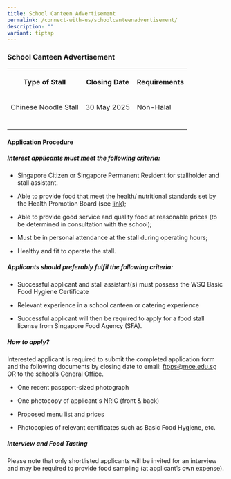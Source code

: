 ```yaml
---
title: School Canteen Advertisement
permalink: /connect-with-us/schoolcanteenadvertisement/
description: ""
variant: tiptap
---
```

<h3>School Canteen Advertisement</h3>
<table style="minWidth: 75px">
<colgroup>
<col>
<col>
<col>
</colgroup>
<tbody>
<tr>
<th rowspan="1" colspan="1">
<p>Type of Stall</p>
</th>
<th rowspan="1" colspan="1">
<p>Closing Date</p>
</th>
<th rowspan="1" colspan="1">
<p>Requirements</p>
</th>
</tr>
<tr>
<td rowspan="1" colspan="1">
<p>Chinese Noodle Stall</p>
</td>
<td rowspan="1" colspan="1">
<p>30 May 2025</p>
</td>
<td rowspan="1" colspan="1">
<p>Non-Halal</p>
</td>
</tr>
<tr>
<td rowspan="1" colspan="1">
<p></p>
</td>
<td rowspan="1" colspan="1">
<p></p>
</td>
<td rowspan="1" colspan="1">
<p></p>
</td>
</tr>
</tbody>
</table>
<h4><strong>Application Procedure</strong></h4>
<h5><strong>Interest applicants must meet the following criteria:</strong></h5>
<ul data-tight="true" class="tight">
<li>
<p>Singapore Citizen or Singapore Permanent Resident for stallholder and
stall assistant.</p>
</li>
<li>
<p>Able to provide food that meet the health/ nutritional standards set by
the Health Promotion Board (see <a href="https://www.hpb.gov.sg/schools/school-programmes/healthy-meals-in-schools-programme" rel="noopener noreferrer nofollow" target="_blank">link</a>);</p>
</li>
<li>
<p>Able to provide good service and quality food at reasonable prices (to
be determined in consultation with the school);</p>
</li>
<li>
<p>Must be in personal attendance at the stall during operating hours;</p>
</li>
<li>
<p>Healthy and fit to operate the stall.</p>
</li>
</ul>
<h5><strong>Applicants should preferably fulfil the following criteria:</strong></h5>
<ul data-tight="true" class="tight">
<li>
<p>Successful applicant and stall assistant(s) must possess the WSQ Basic
Food Hygiene Certificate</p>
</li>
<li>
<p>Relevant experience in a school canteen or catering experience</p>
</li>
<li>
<p>Successful applicant will then be required to apply for a food stall license
from Singapore Food Agency (SFA).</p>
</li>
</ul>
<h5><strong>How to apply?</strong></h5>
<p>Interested applicant is required to submit the completed application form
and the following documents by closing date to email: <a href="mailto:ftpps@moe.edu.sg" rel="noopener noreferrer nofollow" target="_blank">ftpps@moe.edu.sg</a> OR
to the school’s General Office.</p>
<ul data-tight="true" class="tight">
<li>
<p>One recent passport-sized photograph</p>
</li>
<li>
<p>One photocopy of applicant's NRIC (front &amp; back)</p>
</li>
<li>
<p>Proposed menu list and prices</p>
</li>
<li>
<p>Photocopies of relevant certificates such as Basic Food Hygiene, etc.</p>
</li>
</ul>
<h5><strong>Interview and Food Tasting</strong></h5>
<p>Please note that only shortlisted applicants will be invited for an interview
and may be required to provide food sampling (at applicant’s own expense).</p>
